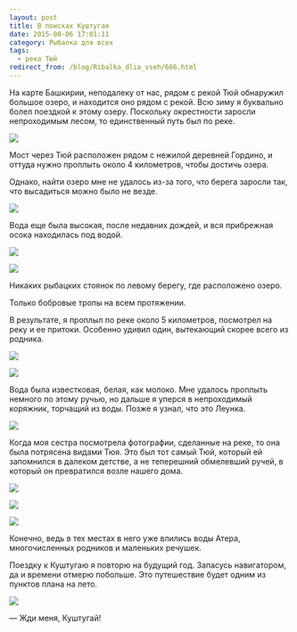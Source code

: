 ```yaml
---
layout: post
title: В поисках Куштугая
date: 2015-08-06 17:01:11
category: Рыбалка для всех
tags:
  - река Тюй
redirect_from: /blog/Ribalka_dlia_vseh/666.html
---
```

На карте Башкирии, неподалеку от нас, рядом с рекой Тюй обнаружил
большое озеро, и находится оно рядом с рекой. Всю зиму я буквально болел
поездкой к этому озеру. Поскольку окрестности заросли непроходимым
лесом, то единственный путь был по реке.

![](/uploads/6614/13906080.55/0_a23a8_41b8056e_XXL.jpg)

Мост через Тюй расположен рядом с нежилой деревней Гордино, и оттуда
нужно проплыть около 4 километров, чтобы достичь озера.

Однако, найти озеро мне не удалось из-за того, что берега заросли так,
что высадиться можно было не везде.

![](/uploads/9321/13906080.55/0_a23ab_a119fead_XXL.jpg)

Вода еще была высокая, после недавних дождей, и вся прибрежная осока
находилась под водой.

![](/uploads/15492/13906080.55/0_a23ad_e761c6ba_XXL.jpg)

![](/uploads/4403/13906080.55/0_a23ae_8745301b_XXL.jpg)

Никаких рыбацких стоянок по левому берегу, где расположено озеро.

Только бобровые тропы на всем протяжении.

В результате, я проплыл по реке около 5 километров, посмотрел на реку и
ее притоки. Особенно удивил один, вытекающий скорее всего из родника.

![](/uploads/4800/13906080.55/0_a23af_bfd904fe_XXL.jpg)

![](/uploads/15520/13906080.55/0_a23b1_5445449a_XXL.jpg)

Вода была известковая, белая, как молоко. Мне удалось проплыть немного
по этому ручью, но дальше я уперся в непроходимый коряжник, торчащий из
воды. Позже я узнал, что это Леунка.

![](/uploads/15557/13906080.55/0_a23b2_60d3c0d3_XXL.jpg)

Когда моя сестра посмотрела фотографии, сделанные на реке, то она была
потрясена видами Тюя. Это был тот самый Тюй, который ей запомнился в
далеком детстве, а не теперешний обмелевший ручей, в который он
превратился возле нашего дома.

![](/uploads/9318/13906080.55/0_a23b3_ac6179cf_XXL.jpg)

![](/uploads/3409/13906080.55/0_a23b5_f0cc39ad_XXL.jpg)

![](/uploads/15576/13906080.55/0_a23b7_e6454db5_XXL.jpg)

Конечно, ведь в тех местах в него уже влились воды Атера, многочисленных
родников и маленьких речушек.

Поездку к Куштугаю я повторю на будущий год. Запасусь навигатором, да и
времени отмерю побольше. Это путешествие будет одним из пунктов плана на
лето.

![](/uploads/6813/13906080.55/0_a23b8_705b43be_XXL.jpg)

 — Жди меня, Куштугай!
